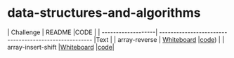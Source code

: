 # data-structures-and-algorithms

| Challenge          | README                                                 |CODE        |
| -------------------| ------------------------------------------------------ |Text        |
| array-reverse      | [Whiteboard](challenges/array-reverse/README.md)       |[code](challenges/array-reverse/array-reverse.java)) |
| array-insert-shift |[Whiteboard](challenges/array-insert-shift/README.md)   |[code](challenges/array-insert-shift/array-insert-shift.java)|